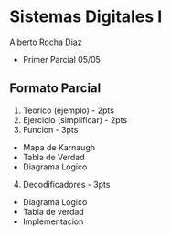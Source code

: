 # Sistemas Digitales I

Alberto Rocha Diaz

* Primer Parcial 05/05

## Formato Parcial
1. Teorico (ejemplo) - 2pts
2. Ejercicio (simplificar) - 2pts
3. Funcion - 3pts
  - Mapa de Karnaugh
  - Tabla de Verdad
  - Diagrama Logico
4. Decodificadores - 3pts
  - Diagrama Logico
  - Tabla de verdad
  - Implementacion
